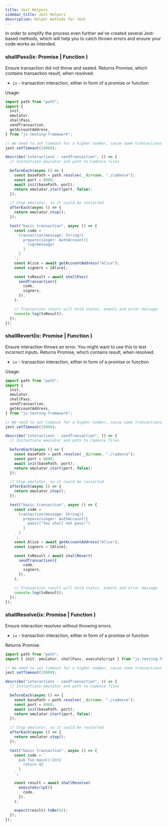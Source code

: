 ```yaml
---
title: Jest Helpers
sidebar_title: Jest Helpers
description: Helper methods for Jest
---
```


In order to simplify the process even further we've created several Jest-based methods, which will help you to catch
thrown errors and ensure your code works as intended.

### shallPass(ix: Promise | Function )

Ensure transaction did not throw and sealed.
Returns Promise, which contains transaction result, when resolved.

- `ix` - transaction interaction, either in form of a promise or function

Usage:

```javascript
import path from "path";
import {
  init,
  emulator,
  shallPass,
  sendTransaction,
  getAccountAddress,
} from "js-testing-framework";

// We need to set timeout for a higher number, cause some transactions might take up some time
jest.setTimeout(10000);

describe("interactions - sendTransaction", () => {
  // Instantiate emulator and path to Cadence files

  beforeEach(async () => {
    const basePath = path.resolve(__dirname, "./cadence");
    const port = 8080;
    await init(basePath, port);
    return emulator.start(port, false);
  });

  // Stop emulator, so it could be restarted
  afterEach(async () => {
    return emulator.stop();
  });

  test("basic transaction", async () => {
    const code = `
      transaction(message: String){
        prepare(singer: AuthAccount){
          log(message)
        }
      }
    `;
    const Alice = await getAccountAddress("Alice");
    const signers = [Alice];

    const txResult = await shallPass(
      sendTransaction({
        code,
        signers,
      }),
    );

    // Transaction result will hold status, events and error message
    console.log(txResult);
  });
});
```

### shallRevert(ix: Promise | Function )

Ensure interaction throws an error. You might want to use this to test incorrect inputs.
Returns Promise, which contains result, when resolved.

- `ix` - transaction interaction, either in form of a promise or function

Usage:

```javascript
import path from "path";
import {
  init,
  emulator,
  shallPass,
  sendTransaction,
  getAccountAddress,
} from "js-testing-framework";

// We need to set timeout for a higher number, cause some transactions might take up some time
jest.setTimeout(10000);

describe("interactions - sendTransaction", () => {
  // Instantiate emulator and path to Cadence files

  beforeEach(async () => {
    const basePath = path.resolve(__dirname, "./cadence");
    const port = 8080;
    await init(basePath, port);
    return emulator.start(port, false);
  });

  // Stop emulator, so it could be restarted
  afterEach(async () => {
    return emulator.stop();
  });

  test("basic transaction", async () => {
    const code = `
      transaction(message: String){
        prepare(singer: AuthAccount){
          panic("You shall not pass!")
        }
      }
    `;
    const Alice = await getAccountAddress("Alice");
    const signers = [Alice];

    const txResult = await shallRevert(
      sendTransaction({
        code,
        signers,
      }),
    );

    // Transaction result will hold status, events and error message
    console.log(txResult);
  });
});
```

### shallResolve(ix: Promise | Function )

Ensure interaction resolves without throwing errors.

- `ix` - transaction interaction, either in form of a promise or function

Returns Promise.

```javascript
import path from "path";
import { init, emulator, shallPass, executeScript } from "js-testing-framework";

// We need to set timeout for a higher number, cause some transactions might take up some time
jest.setTimeout(10000);

describe("interactions - sendTransaction", () => {
  // Instantiate emulator and path to Cadence files

  beforeEach(async () => {
    const basePath = path.resolve(__dirname, "./cadence");
    const port = 8080;
    await init(basePath, port);
    return emulator.start(port, false);
  });

  // Stop emulator, so it could be restarted
  afterEach(async () => {
    return emulator.stop();
  });

  test("basic transaction", async () => {
    const code = `
      pub fun main():Int{
        return 42
      }
    `;

    const result = await shallResolve(
      executeScript({
        code,
      }),
    );

    expect(result).toBe(42);
  });
});
```
